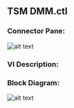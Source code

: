 ## **TSM DMM.ctl**
### Connector Pane:
![alt text](/Instrument%20Control/DMM/Pin%20Map/TSM%20DMM.ctlc.png "TSM DMM.ctl connector pane")

### VI Description:


### Block Diagram:
![alt text](/Instrument%20Control/DMM/Pin%20Map/TSM%20DMM.ctld.png "TSM DMM.ctl block diagram")
